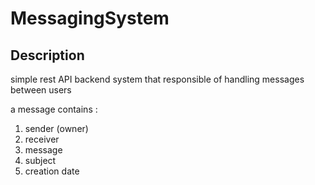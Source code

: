 # MessagingSystem
## Description
simple rest API backend system that responsible of handling messages between users

a message contains :
1. sender (owner)
2. receiver
3. message
4. subject
5. creation date



